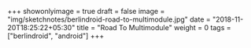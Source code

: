 +++
showonlyimage = true
draft = false
image = "img/sketchnotes/berlindroid-road-to-multimodule.jpg"
date = "2018-11-20T18:25:22+05:30"
title = "Road To Multimodule"
weight = 0
tags = ["berlindroid", "android"]
+++

